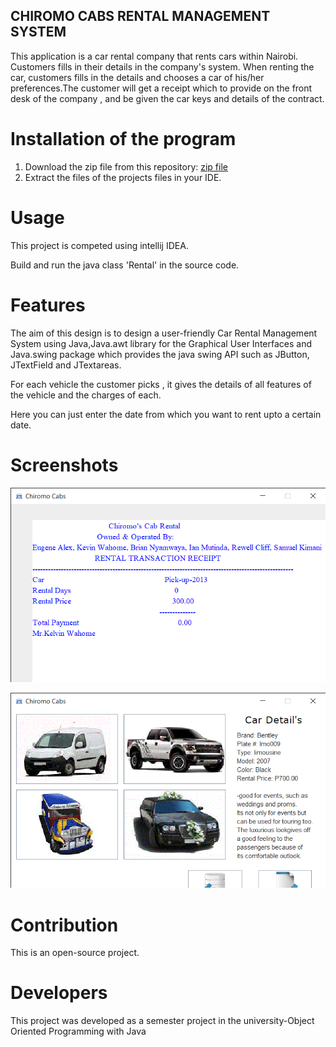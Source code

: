 ## CHIROMO CABS RENTAL MANAGEMENT SYSTEM

  This application is a car rental company that rents cars within Nairobi. Customers fills in their details in the company's  system. When renting the car, customers fills in the details and chooses a car of his/her preferences.The customer will get a receipt which to provide on the front desk of the company , and be given the car keys and details of the contract.
  
# Installation of the program
 1. Download the zip file from this repository:
  [zip file](https://github.com/Wahomethegeek/ChiromoCabs.git)
2. Extract the files of the projects files in your IDE.

# Usage
This project is competed using intellij IDEA.

Build and run the java class 'Rental' in the source code.

# Features

The aim of this design is to design a user-friendly Car Rental Management System using Java,Java.awt library for the Graphical User Interfaces 
and Java.swing package which provides the java swing API  such as JButton, JTextField and JTextareas.

For each vehicle the customer picks , it gives the details of all features of the vehicle and the charges of each.

Here you can just enter the date from which  you want to rent upto a certain date.

# Screenshots

![img_1.png](img_1.png)

![img_3.png](img_3.png)

# Contribution
This is an open-source project.

# Developers
This project was developed as a semester project in the university-Object Oriented Programming with Java
